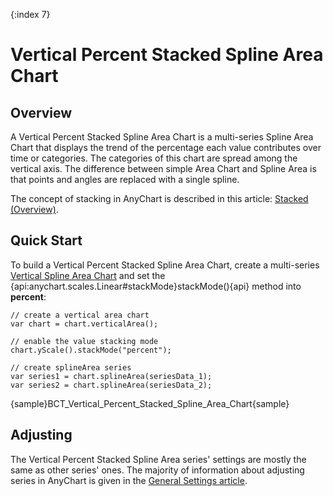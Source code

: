 {:index 7}
# Vertical Percent Stacked Spline Area Chart

## Overview

A Vertical Percent Stacked Spline Area Chart is a multi-series Spline Area Chart that displays the trend of the percentage each value contributes over time or categories. The categories of this chart are spread among the vertical axis. The difference between simple Area Chart and Spline Area is that points and angles are replaced with a single spline.

The concept of stacking in AnyChart is described in this article: [Stacked (Overview)](../Overview).

## Quick Start

To build a Vertical Percent Stacked Spline Area Chart, create a multi-series [Vertical Spline Area Chart](../../Vertical/Spline_Area_Chart) and set the {api:anychart.scales.Linear#stackMode}stackMode(){api} method into **percent**:

```
// create a vertical area chart
var chart = chart.verticalArea();

// enable the value stacking mode
chart.yScale().stackMode("percent");

// create splineArea series
var series1 = chart.splineArea(seriesData_1);
var series2 = chart.splineArea(seriesData_2);
```

{sample}BCT\_Vertical\_Percent\_Stacked\_Spline\_Area\_Chart{sample}

## Adjusting

The Vertical Percent Stacked Spline Area series' settings are mostly the same as other series' ones. The majority of information about adjusting series in AnyChart is given in the [General Settings article](../../General_Settings).
